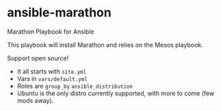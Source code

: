 ansible-marathon
=============

Marathon Playbook for Ansible

This playbook will install Marathon and relies on the Mesos playbook.

Support open source!

* It all starts with `site.yml`
* Vars in `vars/default.yml`
* Roles are `group_by` `ansible_distribution`
* Ubuntu is the only distro currently supported, with more to come (few mods
away).

